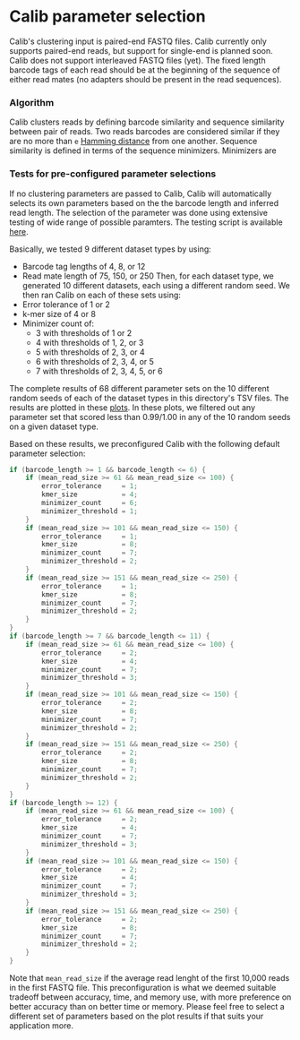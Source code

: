 # Calib parameter selection

Calib's clustering input is paired-end FASTQ files. Calib currently only supports paired-end reads, but support for single-end is planned soon. Calib does not support interleaved FASTQ files (yet). The fixed length barcode tags of each read should be at the beginning of the sequence of either read mates (no adapters should be present in the read sequences).

### Algorithm

Calib clusters reads by defining barcode similarity and sequence similarity between pair of reads. Two reads barcodes are considered similar if they are no more than `e` [Hamming distance](https://en.wikipedia.org/wiki/Hamming_distance) from one another. Sequence similarity is defined in terms of the sequence minimizers. Minimizers are

### Tests for pre-configured parameter selections
If no clustering parameters are passed to Calib, Calib will automatically selects its own parameters based on the the barcode length and inferred read length.
The selection of the parameter was done using extensive testing of wide range of possible paramters.
The testing script is available [here](../../slurm_scripts/).

Basically, we tested 9 different dataset types by using:
- Barcode tag lengths of 4, 8, or 12
- Read mate length of 75, 150, or 250
Then, for each dataset type, we generated 10 different datasets, each using a different random seed.
We then ran Calib on each of these sets using:
- Error tolerance of 1 or 2
- k-mer size of 4 or 8
- Minimizer count of:
  - 3 with thresholds of 1 or 2
  - 4 with thresholds of 1, 2, or 3
  - 5 with thresholds of 2, 3, or 4
  - 6 with thresholds of 2, 3, 4, or 5
  - 7 with thresholds of 2, 3, 4, 5, or 6

The complete results of 68 different parameter sets on the 10 different random seeds of each of the dataset types in this directory's TSV files.
The results are plotted in these [plots](https://cdn.rawgit.com/vpc-ccg/calib/dev/experiments/parameter_tests/parameter_sets_tests_plots.html).
In these plots, we filtered out any parameter set that scored less than 0.99/1.00 in any of the 10 random seeds on a given dataset type.

Based on these results, we preconfigured Calib with the following default parameter selection:
```C++
if (barcode_length >= 1 && barcode_length <= 6) {
    if (mean_read_size >= 61 && mean_read_size <= 100) {
        error_tolerance     = 1;
        kmer_size           = 4;
        minimizer_count     = 6;
        minimizer_threshold = 1;
    }
    if (mean_read_size >= 101 && mean_read_size <= 150) {
        error_tolerance     = 1;
        kmer_size           = 8;
        minimizer_count     = 7;
        minimizer_threshold = 2;
    }
    if (mean_read_size >= 151 && mean_read_size <= 250) {
        error_tolerance     = 1;
        kmer_size           = 8;
        minimizer_count     = 7;
        minimizer_threshold = 2;
    }
}
if (barcode_length >= 7 && barcode_length <= 11) {
    if (mean_read_size >= 61 && mean_read_size <= 100) {
        error_tolerance     = 2;
        kmer_size           = 4;
        minimizer_count     = 7;
        minimizer_threshold = 3;
    }
    if (mean_read_size >= 101 && mean_read_size <= 150) {
        error_tolerance     = 2;
        kmer_size           = 8;
        minimizer_count     = 7;
        minimizer_threshold = 2;
    }
    if (mean_read_size >= 151 && mean_read_size <= 250) {
        error_tolerance     = 2;
        kmer_size           = 8;
        minimizer_count     = 7;
        minimizer_threshold = 2;
    }
}
if (barcode_length >= 12) {
    if (mean_read_size >= 61 && mean_read_size <= 100) {
        error_tolerance     = 2;
        kmer_size           = 4;
        minimizer_count     = 7;
        minimizer_threshold = 3;
    }
    if (mean_read_size >= 101 && mean_read_size <= 150) {
        error_tolerance     = 2;
        kmer_size           = 4;
        minimizer_count     = 7;
        minimizer_threshold = 3;
    }
    if (mean_read_size >= 151 && mean_read_size <= 250) {
        error_tolerance     = 2;
        kmer_size           = 8;
        minimizer_count     = 7;
        minimizer_threshold = 2;
    }
}
```

Note that `mean_read_size` if the average read lenght of the first 10,000 reads in the first FASTQ file.
This preconfiguration is what we deemed suitable tradeoff between accuracy, time, and memory use, with more preference on better accuracy than on better time or memory.
Please feel free to select a different set of parameters based on the plot results if that suits your application more.
